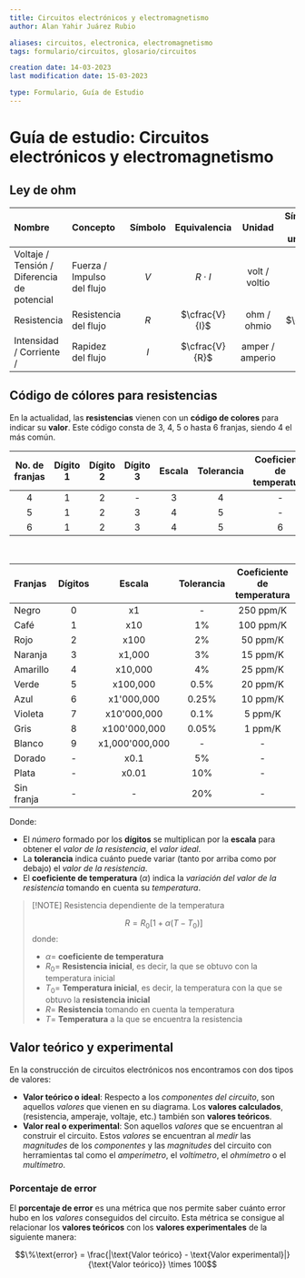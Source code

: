 ```yaml
---
title: Circuitos electrónicos y electromagnetismo
author: Alan Yahir Juárez Rubio

aliases: circuitos, electronica, electromagnetismo
tags: formulario/circuitos, glosario/circuitos

creation date: 14-03-2023
last modification date: 15-03-2023

type: Formulario, Guía de Estudio
---
```


# Guía de estudio: Circuitos electrónicos y electromagnetismo

## Ley de ohm

| Nombre                                      | Concepto                    | Símbolo |  Equivalencia  |     Unidad      | Símbolo de unidad |
|:------------------------------------------- |:--------------------------- |:-------:|:--------------:|:---------------:|:-----------------:|
| Voltaje / Tensión / Diferencia de potencial | Fuerza  / Impulso del flujo |   $V$   |   $R\cdot I$   |  volt / voltio  |        $V$        |
| Resistencia                                 | Resistencia del flujo       |   $R$   | $\cfrac{V}{I}$ |   ohm / ohmio   |      $\ohm$       |
| Intensidad / Corriente /                    | Rapidez del flujo           |   $I$   | $\cfrac{V}{R}$ | amper / amperio |        $A$        |

## Código de cólores para resistencias

En la actualidad, las **resistencias** vienen con un **código de colores** para indicar su **valor**. Este código consta de 3, 4, 5 o hasta 6 franjas, siendo 4 el más común.

| No. de franjas | Dígito 1 | Dígito 2 | Dígito 3 | Escala | Tolerancia | Coeficiente de temperatura |
|:--------------:|:--------:|:--------:|:--------:|:------:|:----------:|:--------------------------:|
|       4        |    1     |    2     |    -     |   3    |     4      |             -              |
|       5        |    1     |    2     |    3     |   4    |     5      |             -              |
|       6        |    1     |    2     |    3     |   4    |     5      |             6              |

<br>

| Franjas    | Dígitos |     Escala     | Tolerancia | Coeficiente de temperatura |
|:---------- |:-------:|:--------------:|:----------:|:--------------------------:|
| Negro      |    0    |       x1       |     -      |         250 ppm/K          |
| Café       |    1    |      x10       |     1%     |         100 ppm/K          |
| Rojo       |    2    |      x100      |     2%     |          50 ppm/K          |
| Naranja    |    3    |     x1,000     |     3%     |          15 ppm/K          |
| Amarillo   |    4    |    x10,000     |     4%     |          25 ppm/K          |
| Verde      |    5    |    x100,000    |    0.5%    |          20 ppm/K          |
| Azul       |    6    |   x1'000,000   |   0.25%    |          10 ppm/K          |
| Violeta    |    7    |  x10'000,000   |    0.1%    |          5 ppm/K           |
| Gris       |    8    |  x100'000,000  |   0.05%    |          1 ppm/K           |
| Blanco     |    9    | x1,000'000,000 |     -      |             -              |
| Dorado     |    -    |      x0.1      |     5%     |             -              |
| Plata      |    -    |     x0.01      |    10%     |             -              |
| Sin franja |    -    |       -        |    20%     |             -              |

Donde: 

- El _número_ formado por los **dígitos** se multiplican por la **escala** para obtener el _valor de la resistencia_, el _valor ideal_.
- La **tolerancia** indica cuánto puede variar (tanto por arriba como por debajo) el _valor de la resistencia_.
- El **coeficiente de temperatura** ($\alpha$) indica la *variación del valor de la resistencia* tomando en cuenta su *temperatura*.

> [!NOTE] Resistencia dependiente de la temperatura
> 
> $$R = R_0 \left[1+\alpha \left(T-T_0\right)\right]$$ donde:
> 
> - $\alpha =$ **coeficiente de temperatura**
> - $R_0 =$  **Resistencia inicial**, es decir, la que se obtuvo con la temperatura inicial
> - $T_0 =$ **Temperatura inicial**, es decir, la temperatura con la que se obtuvo la **resistencia inicial**
> - $R =$ **Resistencia** tomando en cuenta la temperatura
> - $T =$  **Temperatura** a la que se encuentra la resistencia

## Valor teórico y experimental

En la construcción de circuitos electrónicos nos encontramos con dos tipos de valores:

- **Valor teórico o ideal**: Respecto a los _componentes del circuito_, son aquellos _valores_ que vienen en su diagrama. Los **valores calculados**, (resistencia, amperaje, voltaje, etc.) también son **valores teóricos**.
- **Valor real o experimental**: Son aquellos _valores_ que se encuentran al construir el circuito. Estos _valores_ se encuentran al _medir_ las _magnitudes_ de los _componentes_ y las _magnitudes_ del circuito con herramientas tal como el _amperímetro_, el _voltímetro_, el _ohmímetro_ o el _multímetro_.

### Porcentaje de error

El **porcentaje de error** es una métrica que nos permite saber cuánto error hubo en los _valores_ conseguidos del circuito. Esta métrica se consigue al relacionar los **valores teóricos** con los **valores experimentales** de la siguiente manera:

$$\%\text{error} = \frac{|\text{Valor teórico} - \text{Valor experimental}|}{\text{Valor teórico}} \times 100$$


<!-- <div style="page-break-after: always;"></div>


## Referencias

- https://www.youtube.com/watch?v=ZakHnvGVxLk
- http://hyperphysics.phy-astr.gsu.edu/hbasees/electric/restmp.html
- https://electronics.stackexchange.com/questions/146795/what-does-ppm-k-correspond-to
- https://wikarien.blogspot.com/2016/12/how-to-read-resistor-color-codes.html
- https://es.wikipedia.org/wiki/Codificaci%C3%B3n_de_colores#Resistencias,_condensadores_e_inductores

-->